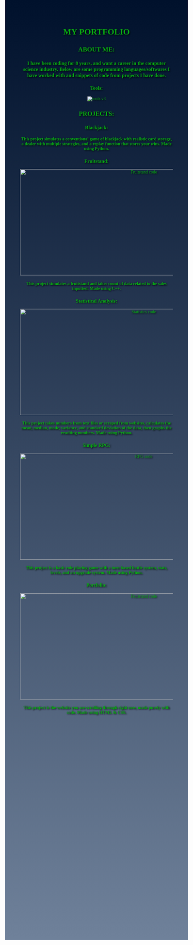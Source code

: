 
<html>
<style>
    div.a{
        text-align: center;
        font-family: verdana;
    }
    body{
        color: rgb(8, 174, 19);
    }
    #grad1 {
         height: 3000px;
         background-color: rgb(1, 49, 125); 
         background-image: linear-gradient(rgb(0, 17, 44), rgb(111, 129, 154));
    }
    body{
        text-shadow: 2px 2px 4px #000000;
    }
</style>
<body id="grad1">

<div class="a">
<h1> MY PORTFOLIO </h1>

<h2> ABOUT ME: </h2>
<h3> I have been coding for 8 years, and want a career in the computer science industry. Below are some programming languages/softwares I have worked with and snippets of code from projects I have done.</h3>
<h3> Tools:</h3>

![tools v3](https://user-images.githubusercontent.com/121447690/210023450-cd51267f-421a-4730-ac41-de08f43598cf.png)

<!--<img src="C:\Users\surgi\Downloads\tools v3.png" alt = " programming language logos" width = "800px" height= "350px">-->
<h2> PROJECTS: </h2>
<h3>Blackjack:</h3> 

<!--<img src="C:\Users\surgi\OneDrive\Pictures\Screenshots\2022-12-28 (3).png" alt = "blackjack code" width = "800px" height= "350px">-->



<h4>This project simulates a conventional game of blackjack with realistic card storage, a dealer with multiple strategies, and a replay function that stores your wins. Made using Python.</h4>
<h3>Fruitstand:</h3>
<img src="C:\Users\surgi\OneDrive\Pictures\Screenshots\2022-12-28 (2).png" alt = "Fruitstand code" width = "800px" height= "350px">
<h4>This project simulates a fruitstand and takes count of data related to the sales inputted. Made using C++.</h4>
<h3>Statistical Analysis:</h3>
<img src="C:\Users\surgi\OneDrive\Pictures\Screenshots\2022-12-28 (1).png" alt = "Statistics code" width = "800px" height= "350px">
<h4>This project takes numbers from text files or scraped from websites, calculates the mean, median, mode, variance, and standard deviation of the data, then graphs the resulting numbers. Made using Python.</h4>
<h3>Simple RPG:</h3>
<img src="C:\Users\surgi\OneDrive\Pictures\Screenshots\2022-12-29.png" alt = "RPG code" width = "800px" height= "350px">
<h4>This project is a basic role playing game with a turn based battle system, stats, levels, and an upgrade system. Made using Python.</h4>
<h3>Portfolio:</h3>
<img src= "C:\Users\surgi\OneDrive\Pictures\Screenshots\2022-12-29 (1).png" alt = "Fruitstand code" width = "800px" height= "350px">
<h4>This project is the website you are scrolling through right now, made purely with code. Made using HTML & CSS.</h4>
</div>
</body>

</html>
